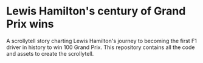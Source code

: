 # Lewis Hamilton's century of Grand Prix wins

A scrollytell story charting Lewis Hamilton's journey to becoming the first F1 driver in history to win 100 Grand Prix. This repository contains all the code and assets to create the scrollytell.
